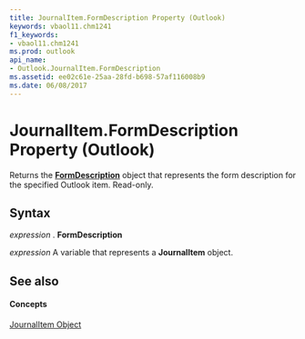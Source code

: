 ```yaml
---
title: JournalItem.FormDescription Property (Outlook)
keywords: vbaol11.chm1241
f1_keywords:
- vbaol11.chm1241
ms.prod: outlook
api_name:
- Outlook.JournalItem.FormDescription
ms.assetid: ee02c61e-25aa-28fd-b698-57af116008b9
ms.date: 06/08/2017
---
```



# JournalItem.FormDescription Property (Outlook)

Returns the  **[FormDescription](Outlook.FormDescription.md)** object that represents the form description for the specified Outlook item. Read-only.


## Syntax

 _expression_ . **FormDescription**

 _expression_ A variable that represents a **JournalItem** object.


## See also


#### Concepts


[JournalItem Object](Outlook.JournalItem.md)

